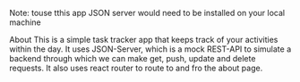 Note: touse tthis app JSON server would need to be installed on your local machine


About
This is a simple task tracker app that keeps track of your activities within the day. It uses JSON-Server, which is a mock REST-API to simulate a backend through which we can make get, push, update and delete requests. It also uses react router to route to and fro the about page.
